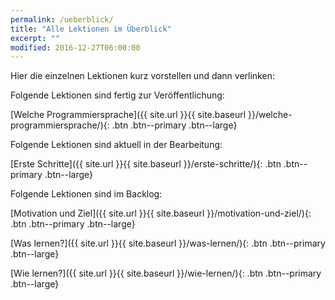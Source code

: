 ```yaml
---
permalink: /ueberblick/
title: "Alle Lektionen im Überblick"
excerpt: ""
modified: 2016-12-27T06:00:00
---
```


Hier die einzelnen Lektionen kurz vorstellen und dann verlinken:

Folgende Lektionen sind fertig zur Veröffentlichung:

[Welche Programmiersprache]({{ site.url }}{{ site.baseurl }}/welche-programmiersprache/){: .btn .btn--primary .btn--large}

Folgende Lektionen sind aktuell in der Bearbeitung:

[Erste Schritte]({{ site.url }}{{ site.baseurl }}/erste-schritte/){: .btn .btn--primary .btn--large}

Folgende Lektionen sind im Backlog:

[Motivation und Ziel]({{ site.url }}{{ site.baseurl }}/motivation-und-ziel/){: .btn .btn--primary .btn--large}

[Was lernen?]({{ site.url }}{{ site.baseurl }}/was-lernen/){: .btn .btn--primary .btn--large}

[Wie lernen?]({{ site.url }}{{ site.baseurl }}/wie-lernen/){: .btn .btn--primary .btn--large}
